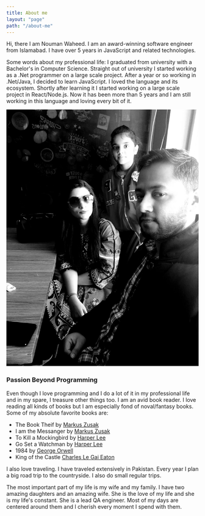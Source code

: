 ```yaml
---
title: About me
layout: "page"
path: "/about-me"
---
```


Hi, there I am Nouman Waheed. I am an award-winning software engineer from Islamabad. I have over 5 years in JavaScript and related technologies.

Some words about my professional life: I graduated from university with a Bachelor's in Computer Science. Straight out of university I started working as a  .Net programmer on a large scale project. After a year or so working in .Net/Java, I decided to learn JavaScript. I loved the language and its ecosystem. Shortly after learning it I started working on a large scale project in React/Node.js. Now it has been more than 5 years and I am still working in this language and loving every bit of it.

![we](./we-grey.jpg)

### Passion Beyond Programming 
Even though I love programming and I do a lot of it in my professional life and in my spare, I treasure other things too. I am an avid book reader. I love reading all kinds of books but I am especially fond of noval/fantasy books. Some of my absolute favorite books are:
* The Book Theif by [Markus Zusak](https://www.goodreads.com/book/show/19063.The_Book_Thief)
* I am the Messanger by [Markus Zusak](https://www.goodreads.com/book/show/19057.I_Am_the_Messenger)
* To Kill a Mockingbird by [Harper Lee](https://www.goodreads.com/book/show/2657.To_Kill_a_Mockingbird)
* Go Set a Watchman by [Harper Lee](https://www.goodreads.com/book/show/24817626-go-set-a-watchman)
* 1984 by [George Orwell](https://www.goodreads.com/book/show/40961427-1984)
* King of the Castle [Charles Le Gai Eaton](https://www.goodreads.com/book/show/683887.King_of_the_Castle)

I also love traveling. I have traveled extensively in Pakistan. Every year I plan a big road trip to the countryside.  I also do small regular trips.

The most important part of my life is my wife and my family.  I have two amazing daughters and an amazing wife. She is the love of my life and she is my life's constant. She is a lead QA engineer. Most of my days are centered around them and I cherish every moment I spend with them.
